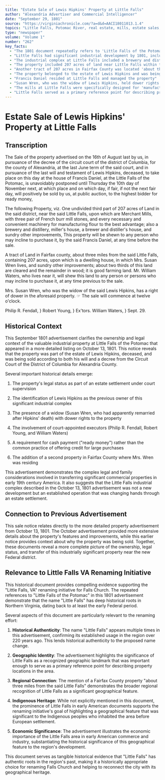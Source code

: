 ```yaml
---
title: "Estate Sale of Lewis Hipkins' Property at Little Falls"
author: "Alexandria Advertiser and Commercial Intelligencer"
date: "September 29, 1801"
source: "https://virginiachronicle.com/?a=d&d=AACI18011013.1.4" 
topics: "Little Falls, Potomac River, real estate, mills, estate sales, Lewis Hipkins, Susan Wren, Fairfax County, legal proceedings, District of Columbia"
type: "newspaper"
volume: "Volume 1"
number: "262"
key_facts:
  - "The 1801 document repeatedly refers to 'Little Falls of the Potomac' as an established geographical landmark"
  - "Little Falls had significant industrial development by 1801, including merchant mills with three pairs of French burr millstones"
  - "The industrial complex at Little Falls included a brewery and distillery"
  - "The property included 207 acres of land near Little Falls within the District of Columbia"
  - "Another tract of 207 acres in Fairfax County was located 'about three miles from the said Little Falls'"
  - "The property belonged to the estate of Lewis Hipkins and was being sold under court order"
  - "Francis Daniel resided at Little Falls and managed the property"
  - "Susan Wren, who was the widow of Lewis Hipkins, held dower rights to the property"
  - "The mills at Little Falls were specifically designed for 'manufacturing flour to the best advantage'"
  - "Little Falls served as a primary reference point for describing property locations in the area"
---
```


# Estate Sale of Lewis Hipkins' Property at Little Falls

## Transcription

The Sale
of the property advertised on the 16th of August last by us, in pursuance of the decree of the circuit court of the district of Columbia, for the county of Alexandria, at the last June term of the said court, and in pursuance of the last will and testament of Lewis Hipkins, deceased, to take place on this day at the house of Francis Daniel, at the Little Falls of the Potomac, is unavoidably postponed until Thursday the 10th day of November next, at which place and on which day, if fair, if not the next fair day, will positively be sold by us, at public auction, to the highest bidder for ready money,

The following Property, viz.
One undivided third part of 207 acres of Land in the said district, near the said Little Falls, upon which are Merchant Mills, with three pair of French burr mill stones, and every necessary and convenient machinery for manufacturing flour to the best advantage; also a brewery and distillery, miller's house, a brewer and distiller's house, and sundry other improvements, This property will be shewn to any person who may incline to purchase it, by the said Francis Daniel, at any time before the sale.

A tract of Land in Fairfax county, about three miles from the said Little Falls, containing 207 acres, upon which is a dwelling house, in which Mrs. Susan Wren lives, and sundry other improvements; about two thirds of this land are cleared and the remainder in wood; it is good farming land. Mr. William Waters, who lives near it, will shew this land to any person or persons who may incline to purchase it, at any time previous to the sale.

Mrs. Susan Wren, who was the widow of the said Lewis Hipkins, has a right of dower in the aforesaid property. ☞ The sale will commence at twelve o'clock.

Philip R. Fendall, }
Robert Young,     } Ex'tors.
William Waters,   }
Sept. 29.

## Historical Context

This September 1801 advertisement clarifies the ownership and legal context of the valuable industrial property at Little Falls of the Potomac that appeared in a more detailed listing on October 13, 1801. This notice reveals that the property was part of the estate of Lewis Hipkins, deceased, and was being sold according to both his will and a decree from the Circuit Court of the District of Columbia for Alexandria County.

Several important historical details emerge:

1. The property's legal status as part of an estate settlement under court supervision

2. The identification of Lewis Hipkins as the previous owner of this significant industrial complex

3. The presence of a widow (Susan Wren, who had apparently remarried after Hipkins' death) with dower rights to the property

4. The involvement of court-appointed executors (Philip R. Fendall, Robert Young, and William Waters)

5. A requirement for cash payment ("ready money") rather than the common practice of offering credit for large purchases

6. The addition of a second property in Fairfax County where Mrs. Wren was residing

This advertisement demonstrates the complex legal and family considerations involved in transferring significant commercial properties in early 19th century America. It also suggests that the Little Falls industrial complex described in the October 13, 1801 advertisement was not a new development but an established operation that was changing hands through an estate settlement.

## Connection to Previous Advertisement

This sale notice relates directly to the more detailed property advertisement from October 13, 1801. The October advertisement provided more extensive details about the property's features and improvements, while this earlier notice provides context about why the property was being sold. Together, these documents reveal a more complete picture of the ownership, legal status, and transfer of this industrially significant property near the new Federal district.

## Relevance to Little Falls VA Renaming Initiative

This historical document provides compelling evidence supporting the "Little Falls, VA" renaming initiative for Falls Church. The repeated references to "Little Falls of the Potomac" in this 1801 advertisement demonstrate that the name "Little Falls" has deep historical roots in Northern Virginia, dating back to at least the early Federal period.

Several aspects of this document are particularly relevant to the renaming effort:

1. **Historical Authenticity**: The name "Little Falls" appears multiple times in this advertisement, confirming its established usage in the region over 220 years ago. This lends historical authenticity to the proposed name change.

2. **Geographic Identity**: The advertisement highlights the significance of Little Falls as a recognized geographic landmark that was important enough to serve as a primary reference point for describing property locations in the area.

3. **Regional Connection**: The mention of a Fairfax County property "about three miles from the said Little Falls" demonstrates the broader regional recognition of Little Falls as a significant geographical feature.

4. **Indigenous Heritage**: While not explicitly mentioned in this document, the prominence of Little Falls in early American documents supports the renaming initiative's goal of highlighting a geographical feature that was significant to the Indigenous peoples who inhabited the area before European settlement.

5. **Economic Significance**: The advertisement illustrates the economic importance of the Little Falls area in early American commerce and industry, substantiating the historical significance of this geographical feature to the region's development.

This document serves as tangible historical evidence that "Little Falls" has authentic roots in the region's past, making it a historically appropriate choice for renaming Falls Church and helping to reconnect the city with its geographical heritage. 